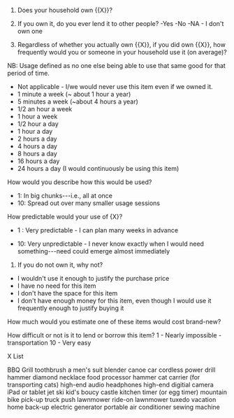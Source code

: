 1. Does your household own {{X}}? 

1. If you own it, do you ever lend it to other people? 
-Yes
-No
-NA - I don't own one

1. Regardless of whether you actually own {{X}}, if you did own {{X}}, how frequently would you or someone in your household use it (on average)? 

NB: Usage defined as no one else being able to use that same good for that period of time. 

- Not applicable - I/we would never use this item even if we owned it. 
- 1 minute a week (~ about 1 hour a year)
- 5 minutes a week (~about 4 hours a year)
- 1/2 an hour a week 
- 1 hour a week 
- 1/2 hour a day
- 1 hour a day
- 2 hours a day
- 4 hours a day
- 8 hours a day
- 16 hours a day
- 24 hours a day (I would continuously be using this item)

How would you describe how this would be used?
- 1: In big chunks---i.e., all at once 
- 10: Spread out over many smaller usage sessions 

How predictable would your use of {X}? 
- 1 : Very predictable - I can plan many weeks in advance

- 10: Very unpredictable - I never know exactly when I would need something---need could emerge almost immediately 


1. If you do not own it, why not? 
- I wouldn't use it enough to justify the purchase price 
- I have no need for this item 
- I don't have the space for this item 
- I don't have enough money for this item, even though I would use it frequently enough to justify buying it 

How much would you estimate one of these items would cost brand-new? 

How difficult or not is it to lend or borrow this item? 
1 - Nearly impossible - transportation 
10 - Very easy

X List 

BBQ Grill 
toothbrush
a men's suit 
blender 
canoe
car 
cordless power drill 
hammer 
diamond necklace 
food processor 
hammer
cat carrier (for transporting cats)
high-end audio headphones 
high-end digitial camera
iPad or tablet 
jet ski 
kid's boucy castle 
kitchen timer (or egg timer)
mountain bike
pick-up truck 
push lawnmower
ride-on lawnmower
tuxedo 
vacation home
back-up electric generator
portable air conditioner 
sewing machine 


